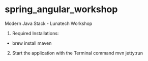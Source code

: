 # spring_angular_workshop
Modern Java Stack - Lunatech Workshop

1. Required Installations:
  - brew install maven

2. Start the application with the Terminal command mvn jetty:run

